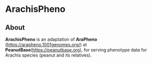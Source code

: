 <!--  Original in README
# AraPheno  
AraPheno python code based on Django 1.9.6.   
**\*\*_Caution_:     Data NOT PUBLIC (no URL in Github)** 
-->

# ArachisPheno  

## About  
**ArachisPheno** is an adaptation of **AraPheno** (https://arapheno.1001genomes.org/) at **PeanutBase**(https://peanutbase.org), for serving phenotype data for Arachis species (peanut and its relatives).


